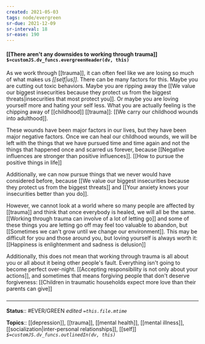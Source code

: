 ```yaml
---
created: 2021-05-03
tags: node/evergreen
sr-due: 2021-12-09
sr-interval: 18
sr-ease: 190
---
```


#### [[There aren't any downsides to working through trauma]] `$=customJS.dv_funcs.evergreenHeader(dv, this)`

As we work through [[trauma]], it can often feel like we are losing so much of what makes us *[[self|us]]*. There can be many factors for this. Maybe you are cutting out toxic behaviors. Maybe you are ripping away the [[We value our biggest insecurities because they protect us from the biggest threats|insecurities that most protect you]]. Or maybe you are loving yourself more and hating your self less. What you are actually feeling is the chipping away of [[childhood]] [[trauma]]: [[We carry our childhood wounds into adulthood]].

These wounds have been major factors in our lives, but they have been major negative factors. Once we can heal our childhood wounds, we will be left with the things that we have pursued time and time again and not the things that happened once and scarred us forever, because [[Negative influences are stronger than positive influences]]. [[How to pursue the positive things in life]]

Additionally, we can now pursue things that we never would have considered before, because [[We value our biggest insecurities because they protect us from the biggest threats]] and [[Your anxiety knows your insecurities better than you do]].

However, we cannot look at a world where so many people are affected by [[trauma]] and think that once everybody is healed, we will all be the same. [[Working through trauma can involve of a lot of letting go]] and some of these things you are letting go off may feel too valuable to abandon, but [[Sometimes we can't grow until we change our environment]].  This may be difficult for you and those around you, but loving yourself is always worth it: [[Happiness is enlightenment and sadness is delusion]]

Additionally, this does not mean that working through trauma is all about you or all about it being other people's fault. Everything isn't going to become perfect over-night. [[Accepting responsibility is not only about your actions]], and sometimes that means forgiving people that don't deserve forgiveness: [[Children in traumatic households expect more love than their parents can give]]

### <hr class="footnote"/>

**Status**:: #EVER/GREEN 
*edited `=this.file.mtime`*

**Topics**:: [[depression]], [[trauma]], [[mental health]], [[mental illness]], [[socialization|inter-personal relationships]], [[self]]
*`$=customJS.dv_funcs.outlinedIn(dv, this)`*
